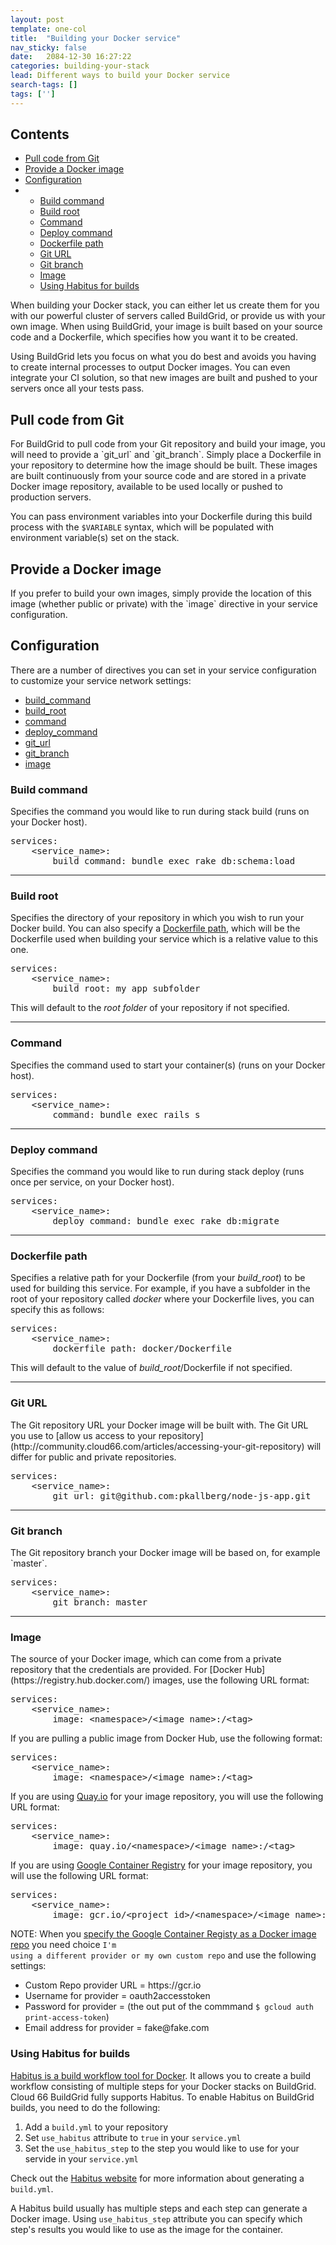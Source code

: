 ```yaml
---
layout: post
template: one-col
title:  "Building your Docker service"
nav_sticky: false
date:   2084-12-30 16:27:22
categories: building-your-stack
lead: Different ways to build your Docker service
search-tags: []
tags: ['']
---
```


<h2>Contents</h2>
<ul class="page-toc">
	<li>
		<a href="#git">Pull code from Git</a>
	</li>
	<li>
		<a href="#provide_image">Provide a Docker image</a>
	</li>
	<li>
		<a href="#configuration">Configuration</a>
	</li>
        <li>
            <ul>    
            <li><a href="#build_command">Build command</a></li>
            <li><a href="#build_root">Build root</a></li>
            <li><a href="#command">Command</a></li>
            <li><a href="#deploy_command">Deploy command</a></li>
            <li><a href="#dockerfile_path">Dockerfile path</a></li>
            <li><a href="#git_url">Git URL</a></li>
            <li><a href="#git_branch">Git branch</a></li>
            <li><a href="#image">Image</a></li>
						<li><a href="#use-habitus">Using Habitus for builds</a></li>
            </ul>
        </li>		
</ul>

When building your Docker stack, you can either let us create them for you with our powerful cluster of servers called BuildGrid, or provide us with your own image. When using BuildGrid, your image is built based on your source code and a Dockerfile, which specifies how you want it to be created.

Using BuildGrid lets you focus on what you do best and avoids you having to create internal processes to output Docker images. You can even integrate your CI solution, so that new images are built and pushed to your servers once all your tests pass.

<h2 id="git">Pull code from Git</h2>
For BuildGrid to pull code from your Git repository and build your image, you will need to provide a `git_url` and `git_branch`. Simply place a Dockerfile in your repository to determine how the image should be built. These images are built continuously from your source code and are stored in a private Docker image repository, available to be used locally or pushed to production servers.

You can pass environment variables into your Dockerfile during this build process with the `$VARIABLE` syntax, which will be populated with environment variable(s) set on the stack.

<h2 id="provide_image">Provide a Docker image</h2>
If you prefer to build your own images, simply provide the location of this image (whether public or private) with the `image` directive in your service configuration.

<h2 id="configuration">Configuration</h2>

There are a number of directives you can set in your service configuration to customize your service network settings:

- [build_command](#build_command)
- [build_root](#build_root)
- [command](#command)
- [deploy_command](#deploy_command)
- [git_url](#git_url)
- [git_branch](#git-branch)
- [image](#image)

<h3 id="build_command">Build command</h3>
Specifies the command you would like to run during stack build (runs on your Docker host).

<pre class="prettyprint">
services:
    &#60;service_name&#62;:
        build_command: bundle exec rake db:schema:load
</pre>

<hr>

<h3 id="build_root">Build root</h3>

Specifies the directory of your repository in which you wish to run your Docker build. You can also specify a [Dockerfile path](/building-your-stack/building-your-docker-service#dockerfile_path), which will be the Dockerfile used when building your service which is a relative value to this one.

<pre class="prettyprint">
services:
    &#60;service_name&#62;:
        build_root: my_app_subfolder
</pre>

This will default to the <i>root folder</i> of your repository if not specified.

<hr>

<h3 id="command">Command</h3>
Specifies the command used to start your container(s) (runs on your Docker host).

<pre class="prettyprint">
services:
    &#60;service_name&#62;:
        command: bundle exec rails s
</pre>

<hr>

<h3 id="deploy_command">Deploy command</h3>
Specifies the command you would like to run during stack deploy (runs once per service, on your Docker host).

<pre class="prettyprint">
services:
    &#60;service_name&#62;:
        deploy_command: bundle exec rake db:migrate
</pre>

<hr>

<h3 id="dockerfile_path">Dockerfile path</h3>

Specifies a relative path for your Dockerfile (from your <i>build_root</i>) to be used for building this service. For example, if you have a subfolder in the root of your repository called <i>docker</i> where your Dockerfile lives, you can specify this as follows:

<pre class="prettyprint">
services:
    &#60;service_name&#62;:
        dockerfile_path: docker/Dockerfile
</pre>

This will default to the value of <i>build_root</i>/Dockerfile if not specified.

<hr>

<h3 id="git_url">Git URL</h3>
The Git repository URL your Docker image will be built with. The Git URL you use to [allow us access to your repository](http://community.cloud66.com/articles/accessing-your-git-repository) will differ for public and private repositories.

<pre class="prettyprint">
services:
    &#60;service_name&#62;:
        git_url: git@github.com:pkallberg/node-js-app.git
</pre>

<hr>

<h3 id="git-branch">Git branch</h3>
The Git repository branch your Docker image will be based on, for example `master`.

<pre class="prettyprint">
services:
    &#60;service_name&#62;:
        git_branch: master
</pre>

<hr>

<h3 id="image">Image</h3>
The source of your Docker image, which can come from a private repository that the credentials are provided. For [Docker Hub](https://registry.hub.docker.com/) images, use the following URL format:

<pre class="prettyprint">
services:
    &#60;service_name&#62;:
        image: &lt;namespace&gt;/&lt;image_name&gt;:/&lt;tag&gt;
</pre>

If you are pulling a public image from Docker Hub, use the following format:

<pre class="prettyprint">
services:
    &#60;service_name&#62;:
        image: &lt;namespace&gt;/&lt;image_name&gt;:/&lt;tag&gt;
</pre>

If you are using [Quay.io](https://quay.io/) for your image repository, you will use the following URL format:

<pre class="prettyprint">
services:
    &#60;service_name&#62;:
        image: quay.io/&lt;namespace&gt;/&lt;image_name&gt;:/&lt;tag&gt;
</pre>

If you are using [Google Container Registry](https://cloud.google.com/container-registry/docs/) for your image repository, you will use the following URL format:

<pre class="prettyprint">
services:
    &#60;service_name&#62;:
        image: gcr.io/&lt;project_id&gt;/&lt;namespace&gt;/&lt;image_name&gt;:/&lt;tag&gt;
</pre>

NOTE: When you [specify the Google Container Registy as a Docker image repo](https://app.cloud66.com/image_repositories) you need choice <code>I'm using a different provider or my own custom repo</code> and use the following settings:
<ul>
<li>Custom Repo provider URL = https://gcr.io</li>
<li>Username for provider = oauth2accesstoken</li>
<li>Password for provider = (the out put of the commmand <code>$ gcloud auth print-access-token</code>)</li>
<li>Email address for provider = fake@fake.com</li>
</ul>


<h3 id="use-habitus">Using Habitus for builds</h3>
<p><a href="http://www.habitus.io">Habitus is a build workflow tool for Docker</a>. It allows you to create a build workflow consisting of multiple steps for your Docker stacks on BuildGrid. Cloud 66 BuildGrid fully supports Habitus. To enable Habitus on BuildGrid builds, you need to do the following:</p>

<ol>
<li>Add a <code>build.yml</code> to your repository</li>
<li>Set <code>use_habitus</code> attribute to <code>true</code> in your <code>service.yml</code></li>
<li>Set the <code>use_habitus_step</code> to the step you would like to use for your servide in your <code>service.yml</code></li>
</ol>

Check out the <a href="http://www.habitus.io">Habitus website</a> for more information about generating a <code>build.yml</code>.

A Habitus build usually has multiple steps and each step can generate a Docker image. Using <code>use_habitus_step</code> attribute you can specify which step's results you would like to use as the image for the container. 
